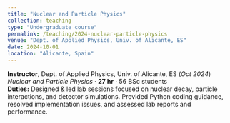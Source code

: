 ```yaml
---
title: "Nuclear and Particle Physics"
collection: teaching
type: "Undergraduate course"
permalink: /teaching/2024-nuclear-particle-physics
venue: "Dept. of Applied Physics, Univ. of Alicante, ES"
date: 2024-10-01
location: "Alicante, Spain"
---
```


**Instructor**, Dept. of Applied Physics, Univ. of Alicante, ES (_Oct 2024_)  
*Nuclear and Particle Physics* · **27 hr** · 56 BSc students  
**Duties:** Designed & led lab sessions focused on nuclear decay, particle interactions, and detector simulations. Provided Python coding guidance, resolved implementation issues, and assessed lab reports and performance.

